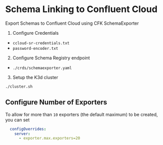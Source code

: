 # Schema Linking to Confluent Cloud

Export Schemas to Confluent Cloud using CFK SchemaExporter

1. Configure Credentials

- `ccloud-sr-credentials.txt`
- `password-encoder.txt`

2. Configure Schema Registry endpoint

- `./crds/schemaexporter.yaml`

3. Setup the K3d cluster

```sh
./cluster.sh
```

## Configure Number of Exporters

To allow for more than `10` exporters (the default maximum) to be created, you can set

```yaml
  configOverrides: 
    server:
      - exporter.max.exporters=20
```
